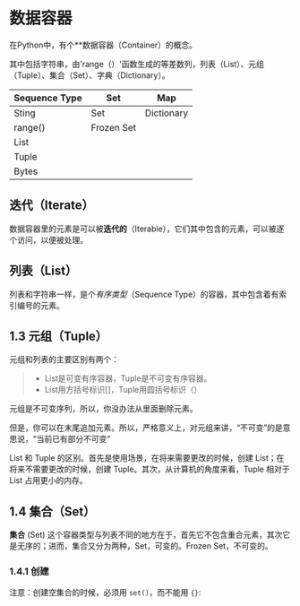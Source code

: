 # 数据容器
在Python中，有个**数据容器（Container）的概念。

其中包括字符串，由'range（）'函数生成的等差数列，列表（List）、元组（Tuple）、集合（Set）、字典（Dictionary）。

Sequence Type | Set | Map
---|---|---
Sting | Set | Dictionary
range() | Frozen Set |
List | |
Tuple | |
Bytes | |

## 迭代（Iterate）
数据容器里的元素是可以被**迭代的**（Iterable），它们其中包含的元素，可以被逐个访问，以便被处理。

## 列表（List）
列表和字符串一样，是个*有序类型*（Sequence Type）的容器，其中包含着有索引编号的元素。

## 1.3 元组（Tuple）
元组和列表的主要区别有两个：
> - List是可变有序容器，Tuple是不可变有序容器。
> - List用方括号标识[]，Tuple用圆括号标识（）

元组是不可变序列，所以，你没办法从里面删除元素。

但是，你可以在末尾追加元素。所以，严格意义上，对元组来讲，“不可变”的是意思说，“当前已有部分不可变”

List 和 Tuple 的区别。首先是使用场景，在将来需要更改的时候，创建 List；在将来不需要更改的时候，创建 Tuple。其次，从计算机的角度来看，Tuple 相对于 List 占用更小的内存。

## 1.4 集合（Set）
**集合** (Set) 这个容器类型与列表不同的地方在于，首先它不包含重合元素，其次它是无序的；进而，集合又分为两种，Set，可变的。Frozen Set，不可变的。
### 1.4.1 创建
注意：创建空集合的时候，必须用 `set()`，而不能用 `{}`:


